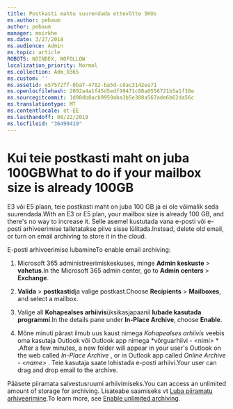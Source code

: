 ```yaml
---
title: Postkasti mahtu suurendada ettevõtte SKUs
ms.author: pebaum
author: pebaum
manager: mnirkhe
ms.date: 3/27/2018
ms.audience: Admin
ms.topic: article
ROBOTS: NOINDEX, NOFOLLOW
localization_priority: Normal
ms.collection: Adm_O365
ms.custom: ''
ms.assetid: e57572ff-0ba7-4782-ba5d-cdac3142ea71
ms.openlocfilehash: 2092a4a1f45d5edf99471c88a0556721b5a1f38e
ms.sourcegitcommit: 1d98db8acb9959aba3b5e308a567ade6b62da56c
ms.translationtype: MT
ms.contentlocale: et-EE
ms.lasthandoff: 08/22/2019
ms.locfileid: "36499419"
---
```

# <a name="what-to-do-if-your-mailbox-size-is-already-100gb"></a><span data-ttu-id="b7ff5-102">Kui teie postkasti maht on juba 100GB</span><span class="sxs-lookup"><span data-stu-id="b7ff5-102">What to do if your mailbox size is already 100GB</span></span>

<span data-ttu-id="b7ff5-103">E3 või E5 plaan, teie postkasti maht on juba 100 GB ja ei ole võimalik seda suurendada.</span><span class="sxs-lookup"><span data-stu-id="b7ff5-103">With an E3 or E5 plan, your mailbox size is already 100 GB, and there's no way to increase it.</span></span> <span data-ttu-id="b7ff5-104">Selle asemel kustutada vana e-posti või e-posti arhiveerimise talletatakse pilve sisse lülitada.</span><span class="sxs-lookup"><span data-stu-id="b7ff5-104">Instead, delete old email, or turn on email archiving to store it in the cloud.</span></span> 
  
<span data-ttu-id="b7ff5-105">E-posti arhiveerimise lubamine</span><span class="sxs-lookup"><span data-stu-id="b7ff5-105">To enable email archiving:</span></span>
  
1. <span data-ttu-id="b7ff5-106">Microsoft 365 administreerimiskeskuses, minge **Admin keskuste** \> **vahetus**.</span><span class="sxs-lookup"><span data-stu-id="b7ff5-106">In the Microsoft 365 admin center, go to **Admin centers** \> **Exchange**.</span></span> 
    
2. <span data-ttu-id="b7ff5-107">**Valida** \> **postkastid**ja valige postkast.</span><span class="sxs-lookup"><span data-stu-id="b7ff5-107">Choose **Recipients** \> **Mailboxes**, and select a mailbox.</span></span> 
    
3. <span data-ttu-id="b7ff5-108">Valige all **Kohapealses arhiivis**üksikasjapaanil **lubade kasutada programmi**.</span><span class="sxs-lookup"><span data-stu-id="b7ff5-108">In the details pane under **In-Place Archive**, choose **Enable**.</span></span> 
    
4. <span data-ttu-id="b7ff5-109">Mõne minuti pärast ilmub uus kaust nimega *Kohapealses arhiivis* veebis oma kasutaja Outlook või Outlook app nimega \*võrguarhiivi - \<nimi\> \* .</span><span class="sxs-lookup"><span data-stu-id="b7ff5-109">After a few minutes, a new folder will appear in your user's Outlook on the web called  *In-Place Archive*  , or in Outlook app called  *Online Archive - \<name\>*  .</span></span> <span data-ttu-id="b7ff5-110">Teie kasutaja saate lohistada e-posti arhiivi.</span><span class="sxs-lookup"><span data-stu-id="b7ff5-110">Your user can drag and drop email to the archive.</span></span> 
    
<span data-ttu-id="b7ff5-111">Pääsete piiramata salvestusruumi arhiivimiseks.</span><span class="sxs-lookup"><span data-stu-id="b7ff5-111">You can access an unlimited amount of storage for archiving.</span></span> <span data-ttu-id="b7ff5-112">Lisateabe saamiseks vt [Luba piiramatu arhiveerimine](https://support.office.com/article/enable-unlimited-archiving-in-office-365-admin-help-e2a789f2-9962-4960-9fd4-a00aa063559e).</span><span class="sxs-lookup"><span data-stu-id="b7ff5-112">To learn more, see [Enable unlimited archiving](https://support.office.com/article/enable-unlimited-archiving-in-office-365-admin-help-e2a789f2-9962-4960-9fd4-a00aa063559e).</span></span>
  

